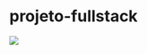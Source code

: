 # projeto-fullstack
<img src="https://github.com/isacribb/projeto-fullstack/blob/main/forREADME/images/index-1.jpg?raw=true">
